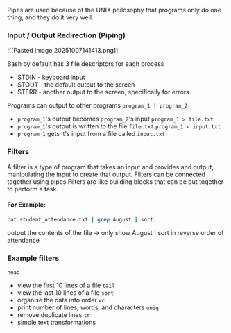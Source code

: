 
Pipes are used because of the UNIX philosophy that programs only do one thing, and they do it very well.


### Input / Output Redirection (Piping)

![[Pasted image 20251007141413.png]]

Bash by default has 3 file descriptors for each process
- STDIN - keyboard input
- STOUT - the default output to the screen
- STERR - another output to the screen, specifically for errors

Programs can output to other programs
`program_1 | program_2`
- `program_1`'s output becomes `program_2`'s input
`program_1 > file.txt`
- `program_1`'s output is written to the file `file.txt`
`program_1 < input.txt`
- `program_1` gets it's input from a file called `input.txt`

### Filters
A filter is a type of program that takes an input and provides and output, manipulating the input to create that output.
Filters can be connected together using pipes
Filters are like building blocks that can be put together to perform a task.

#### For Example:
```bash
cat student_attendance.txt | grep August | sort
```
output the contents of the file -> only show August | sort in reverse order of attendance

### Example filters
`head`
- view the first 10 lines of a file
`tail`
- view the last 10 lines of a file
`sort`
- organise the data into order
`wc`
- print number of lines, words, and characters
`uniq`
- remove duplicate lines
`tr`
- simple text transformations

